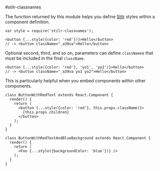 #stilr-classnames

The function returned by this module helps you define 
[Stilr](https://github.com/kodyl/stilr) styles within a component definition.

```JSX
var style = require('stilr-classnames');

<button {...style({color: 'red'})}>Hello</button>
// -> <button className="_a39va">Hello</button>
```

Optional second, third, and so on, parameters can define `className`s that must
be included in the final `className`.

```JSX
<button {...style({color: 'red'}, 'yo1', 'yo2')}>Hello</button>
// -> <button className="_a39va yo1 yo2">Hello</button>
```

This is particularly helpful when you embed components within other components.

```JSX
class ButtonWithRedText extends React.Component {
  render() {
    return (
      <button {...style({color: 'red'}, this.props.className)}>
        {this.props.children}
      </button>
    );
  }
}

class ButtonWithRedTextAndBlueBackground extends React.Component {
  render() {
    return (
      <Foo {...style({backgroundColor: 'blue'})} />
    );
  }
}
```
